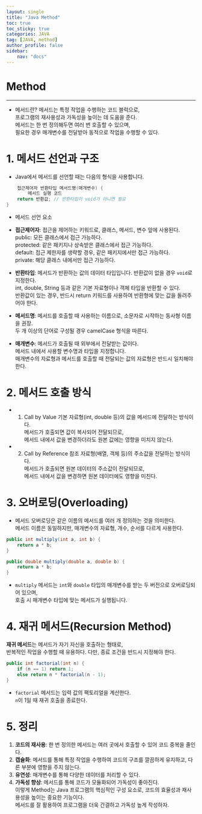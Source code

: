 ```yaml
---
layout: single
title: "Java Method"
toc: true
toc_sticky: true
categories: JAVA
tag: [JAVA, method]
author_profile: false
sidebar:
    nav: "docs"
---
```


# Method
---
* 메서드란?
메서드는 특정 작업을 수행하는 코드 블럭으로,<br/>
프로그램의 재사용성과 가독성을 높이는 데 도움을 준다.<br/>
메서드는 한 번 정의해두면 여러 번 호출할 수 있으며,<br/> 
필요한 경우 매개변수를 전달받아 동적으로 작업을 수행할 수 있다.<br/>

# 1. 메서드 선언과 구조
- Java에서 메서드를 선언할 때는 다음의 형식을 사용합니다.<br/>
```java
    접근제어자 반환타입 메서드명(매개변수) {
        메서드 실행 코드
    return 반환값; // 반환타입이 void가 아니면 필요
}
```
 * 메서드 선언 요소
- **접근제어자**: 
    접근을 제어하는 키워드로, 클래스, 메서드, 변수 앞에 사용된다.<br/>
    public: 모든 클래스에서 접근 가능하다.<br/>
    protected: 같은 패키지나 상속받은 클래스에서 접근 가능하다.<br/>
    default: 접근 제한자를 생략할 경우, 같은 패키지에서만 접근 가능하다.<br/>
    private: 해당 클래스 내에서만 접근 가능하다.<br/>

- **반환타입**: 
    메서드가 반환하는 값의 데이터 타입입니다. 반환값이 없을 경우 `void`로 지정한다.<br/>
    int, double, String 등과 같은 기본 자료형이나 객체 타입을 반환할 수 있다.<br/>
    반환값이 있는 경우, 반드시 return 키워드를 사용하여 반환형에 맞는 값을 돌려주어야 한다.<br/>

- **메서드명**: 
    메서드를 호출할 때 사용하는 이름으로, 소문자로 시작하는 동사형 이름을 권장.<br/>
    두 개 이상의 단어로 구성될 경우 camelCase 형식을 따른다.<br/>

- **매개변수**: 
    메서드가 호출될 때 외부에서 전달받는 값이다. <br/>
    메서드 내에서 사용할 변수명과 타입을 지정합니다.<br/>
    매개변수의 자료형과 메서드를 호출할 때 전달되는 값의 자료형은 반드시 일치해야 한다.<br/>


# 2. 메서드 호출 방식
- 1) Call by Value
기본 자료형(int, double 등)의 값을 메서드에 전달하는 방식이다. <br/>
메서드가 호출되면 값이 복사되어 전달되므로, <br/>
메서드 내에서 값을 변경하더라도 원본 값에는 영향을 미치지 않는다.<br/>

- 2) Call by Reference
참조 자료형(배열, 객체 등)의 주소값을 전달하는 방식이다. <br/>
메서드가 호출되면 원본 데이터의 주소값이 전달되므로, <br/>
메서드 내에서 값을 변경하면 원본 데이터에도 영향을 미친다.<br/>

# 3. 오버로딩(Overloading)
- 메서드 오버로딩은 같은 이름의 메서드를 여러 개 정의하는 것을 의미한다.<br/> 
메서드 이름은 동일하지만, 매개변수의 자료형, 개수, 순서를 다르게 사용한다. <br/>

```java
public int multiply(int a, int b) {
    return a * b;
}

public double multiply(double a, double b) {
    return a * b;
}
```
- `multiply` 메서드는 `int`와 `double` 타입의 매개변수를 받는 두 버전으로 오버로딩되어 있으며,  <br/>
호출 시 매개변수 타입에 맞는 메서드가 실행됩니다. <br/>


# 4. 재귀 메서드(Recursion Method)
**재귀 메서드**는 메서드가 자기 자신을 호출하는 형태로, <br/>
반복적인 작업을 수행할 때 유용하다. 다만, 종료 조건을 반드시 지정해야 한다.<br/>

```java
public int factorial(int n) {
    if (n == 1) return 1;
    else return n * factorial(n - 1);
}
```
- `factorial` 메서드는 입력 값의 팩토리얼을 계산한다. <br/>
  `n`이 1일 때 재귀 호출을 종료한다.<br/>


# 5. 정리
1. **코드의 재사용**: 한 번 정의한 메서드는 여러 곳에서 호출할 수 있어 코드 중복을 줄인다.<br/>
2. **캡슐화**: 메서드를 통해 특정 작업을 수행하여 코드의 구조를 깔끔하게 유지하고, 다른 부분에 영향을 주지 않는다.<br/>
3. **유연성**: 매개변수를 통해 다양한 데이터를 처리할 수 있다.<br/>
4. **가독성 향상**: 메서드를 통해 코드가 모듈화되어 가독성이 좋아진다.<br/>
이렇게 Method는 Java 프로그램의 핵심적인 구성 요소로, 코드의 효율성과 재사용성을 높이는 중요한 기능이다. <br/>
메서드를 잘 활용하여 프로그램을 더욱 간결하고 가독성 높게 작성하자.

